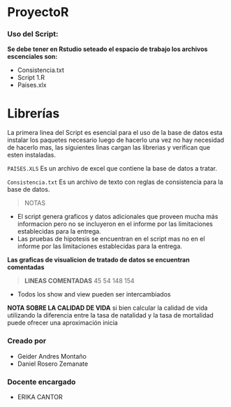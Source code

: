 # ProyectoR #
### Uso del Script: 

**Se debe tener en Rstudio seteado el espacio de trabajo los archivos escenciales son:**

*  Consistencia.txt
* Script 1.R
* Paises.xlx

# Librerías
La primera linea del Script es esencial para el uso de la base de datos esta instalar los paquetes necesario luego de hacerlo una vez no hay necesidad de hacerlo mas, las siguientes linas cargan las librerias y verifican que esten instaladas.

``` PAISES.XLS ```
Es un archivo de excel que contiene la base de datos a tratar. 

``` Consistencia.txt ```
Es un archivo de texto con reglas de consistencia para la base de datos.

> NOTAS
 * El script genera graficos y datos adicionales que proveen mucha más informacion pero no se incluyeron en el informe por las limitaciones establecidas para la entrega.
 * Las pruebas de hipotesis se encuentran en el script mas no en el informe por las limitaciones establecidas para la entrega.


**Las graficas de visualicion de tratado de datos se encuentran comentadas**
> **LINEAS COMENTADAS**
 45
 54
 148
 154

* Todos los show and view pueden ser intercambiados


**NOTA SOBRE LA CALIDAD DE VIDA** 
si bien calcular la calidad de vida utilizando la diferencia entre la tasa de natalidad y la tasa de mortalidad puede ofrecer una aproximación inicia

### Creado por
 - Geider Andres Montaño
 - Daniel Rosero Zemanate

### Docente encargado
 - ERIKA CANTOR 